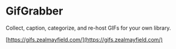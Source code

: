 # GifGrabber
Collect, caption, categorize, and re-host GIFs for your own library.

[https://gifs.zealmayfield.com/](https://gifs.zealmayfield.com/)
